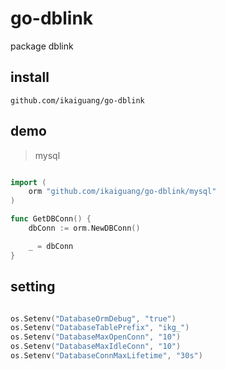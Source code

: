 # go-dblink

package dblink

## install

`github.com/ikaiguang/go-dblink`

## demo

> mysql

```go

import (
	orm "github.com/ikaiguang/go-dblink/mysql"
)

func GetDBConn() {
	dbConn := orm.NewDBConn()

	_ = dbConn
}

```

## setting

```go

os.Setenv("DatabaseOrmDebug", "true")
os.Setenv("DatabaseTablePrefix", "ikg_")
os.Setenv("DatabaseMaxOpenConn", "10")
os.Setenv("DatabaseMaxIdleConn", "10")
os.Setenv("DatabaseConnMaxLifetime", "30s")

```